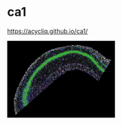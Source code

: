 # ca1

 https://acycliq.github.io/ca1/

<img src="viewer/assets/screenshot.jpg" alt="Your image title" width="250"/>